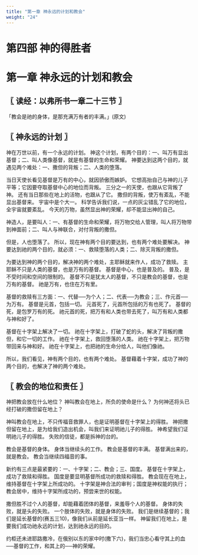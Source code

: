 ```yaml
---
title: "第一章 神永远的计划和教会"
weight: "24"
---
```


# 第四部 神的得胜者
# 第一章 神永远的计划和教会


## 〖 读经：以弗所书一章二十三节 〗

「教会是祂的身体，是那充满万有者的丰满。」(原文)

## 〖 神永远的计划 〗

神在万世以前，有一个永远的计划。
神这个计划，有两个目的：一、叫万有显出基督；二、叫人类像基督，就是有基督的生命和荣耀。
神要达到这两个目的，就遇见两个难处：一、撒但的背叛；二、人类的堕落。

当日天使长看见基督是万有的中心，就因骄傲而嫉妒。
它想高抬自己与神的儿子平等；它因要夺取基督中心的地位而背叛。
三分之一的天使，也跟从它背叛了神。
还有当日那些在地上的活物，也跟从了它。
撒但的背叛，使万有紊乱，不能显出基督来。
宇宙中是个大一。
科学告诉我们说，一点的灰尘错乱了它的地位，全宇宙就要紊乱。
今天的万物，虽然显出神的荣耀，却不能显出神的自己。

神造人，是要叫人：一、有基督的生命和荣耀，将万物交给人管理，叫人将万物带到神面前；二、叫人与神联合，对付背叛的撒但。

但是，人也堕落了。
所以，现在神有两个目的要达到，也有两个难处要解决。
神要达到祂的两个目的，就必须：一、救赎堕落的人类；二、除灭背叛的撒但。

为要达到神的两个目的，解决神的两个难处，主耶稣就来作人，成功了救赎。
主耶稣不只是人类的基督，也是万有的基督。
基督是中心，也是普及的。
普及，是不受时间和空间的限制的。
基督不只是犹太人的基督，不只是教会的基督，也是万有的基督。
祂是万有，也住在万有里。

基督的救赎有三方面：一、代替──为个人；二、代表──为教会；三、作元首──为万有。
基督是元首，包括一切。
元首死了，元首所包括的万有也死了。
基督的死，是包罗万有的死。
祂元首的死，把万有和人类也带去死了，叫万有和人类都与神和好了。

基督在十字架上解决了一切。
祂在十字架上，打破了蛇的头，解决了背叛的撒但，和它一切的工作。
祂在十字架上，救回堕落的人类。
祂在十字架上，把万物带回来与神和好。
祂在十字架上，也把祂的生命分给人，叫他们像祂。

所以，我们看见，神有两个目的，也有两个难处。
基督藉着十字架，成功了神的两个目的，也解决了神的两个难处。

## 〖 教会的地位和责任 〗

神把教会放在什么地位？
神叫教会在地上，所负的使命是什么？
为何神还将头已经打破的撒但留在地上？

神叫教会在地上，不只传福音救罪人，也是证明基督在十字架上的得胜。
神把撒但留在地上，是为给我们造出机会，叫我们来证明祂儿子的得胜。
神希望我们证明祂儿子的得胜。
失败的信徒，都是拆神的台的。

教会是基督的身体。
身体当继续头的工作。
教会是基督的丰满。
基督满出来的，就是教会。
教会当继续四福音的事。

新约有三点是最紧要的：一、十字架；二、教会；三、国度。
基督在十字架上，成功了救赎和得胜。
国度是要显明基督所成功的救赎和得胜。
教会现在在地上，维持基督在十字架上所成功的。
十字架是神合法的审判；国度是神权能的执行；教会居中，维持十字架所成功的，预尝来世的权能。

撒但胜不过个人的基督，却能藉着团体的基督，来羞辱个人的基督。
身体的失败，就是头的失败。
一个肢体的失败，就是身体的失败。
我们是继续基督的；我们是延长基督的(赛五三10)，像我们从前是延长亚当一样。
神留我们在地上，是要我们成功祂永远的计划，达到祂永远的目的。

约柜还未进耶路撒冷，在俄别以东的家中时(撒下六)，我们当忠心看守其上的血──基督的工作，和其上的──神的荣耀。
